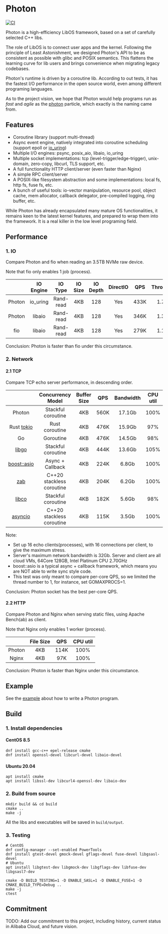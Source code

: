 # Photon

[![CI](https://github.com/alibaba/PhotonLibOS/actions/workflows/ci.yml/badge.svg)](https://github.com/alibaba/PhotonLibOS/actions/workflows/ci.yml)

Photon is a high-efficiency LibOS framework, based on a set of carefully selected C++ libs.

The role of LibOS is to connect user apps and the kernel. Following the principle of Least Astonishment,
we designed Photon's API to be as consistent as possible with glibc and POSIX semantics.
This flattens the learning curve for lib users and brings convenience when migrating legacy codebases.

Photon's runtime is driven by a coroutine lib. According to out tests, it has the fastest I/O performance in the
open source world, even among different programing languages.

As to the project vision, we hope that Photon would help programs run as *fast* and *agile*
as the [photon](https://en.wikipedia.org/wiki/Photon) particle, which exactly is the naming came from.

## Features
* Coroutine library (support multi-thread)
* Async event engine, natively integrated into coroutine scheduling (support epoll or [io_uring](https://github.com/axboe/liburing))
* Multiple I/O engines: psync, posix_aio, libaio, io_uring
* Multiple socket implementations: tcp (level-trigger/edge-trigger), unix-domain, zero-copy, libcurl, TLS support, etc.
* A full functionality HTTP client/server (even faster than Nginx)
* A simple RPC client/server
* A POSIX-like filesystem abstraction and some implementations: local fs, http fs, fuse fs, etc.
* A bunch of useful tools: io-vector manipulation, resource pool, object cache, mem allocator, callback delegator,
  pre-compiled logging, ring buffer, etc.

While Photon has already encapsulated many mature OS functionalities, it remains keen to the latest kernel features,
and prepared to wrap them into the framework. It is a real killer in the low level programing field.

## Performance

### 1. IO

Compare Photon and fio when reading an 3.5TB NVMe raw device.

Note that fio only enables 1 job (process).

|        | IO Engine |  IO Type  | IO Size | IO Depth | DirectIO | QPS  | Throughput | CPU util |
|:------:|:---------:|:---------:|:-------:|:--------:|:--------:|:----:|:----------:|:--------:|
| Photon | io_uring  | Rand-read |   4KB   |   128    |   Yes    | 433K |   1.73GB   |   100%   |
| Photon |  libaio   | Rand-read |   4KB   |   128    |   Yes    | 346K |   1.38GB   |   100%   |
|  fio   |  libaio   | Rand-read |   4KB   |   128    |   Yes    | 279K |   1.11GB   |   100%   |

Conclusion: Photon is faster than fio under this circumstance.

### 2. Network

#### 2.1 TCP

Compare TCP echo server performance, in descending order.

|                                              |     Concurrency Model     | Buffer Size | QPS  | Bandwidth | CPU util |
|:--------------------------------------------:|:-------------------------:|:-----------:|:----:|:---------:|:--------:|
|                    Photon                    |    Stackful coroutine     |     4KB     | 560K |  17.1Gb   |   100%   |
|       Rust [tokio](https://tokio.rs/)        |      Rust coroutine       |     4KB     | 476K |  15.9Gb   |   97%    |
|                      Go                      |         Goroutine         |     4KB     | 476K |  14.5Gb   |   98%    |
| [libgo](https://github.com/yyzybb537/libgo)  |    Stackful coroutine     |     4KB     | 444K |  13.6Gb   |   105%   |
| [boost::asio](https://think-async.com/Asio/) |     Async + Callback      |     4KB     | 224K |   6.8Gb   |   100%   |
|  [zab](https://github.com/Donald-Rupin/zab)  | C++20 stackless coroutine |     4KB     | 204K |   6.2Gb   |   100%   |
|  [libco](https://github.com/Tencent/libco)   |    Stackful coroutine     |     4KB     | 182K |   5.6Gb   |   98%    |
| [asyncio](https://github.com/netcan/asyncio) | C++20 stackless coroutine |     4KB     | 115K |   3.5Gb   |   100%   |

Note:
- Set up 16 echo clients(processes), with 16 connections per client, to give the maximum stress.
- Server's maximum network bandwidth is 32Gb. Server and client are all cloud VMs, 64Core 128GB, Intel Platinum CPU 2.70GHz
- boost::asio is a typical async + callback framework, which means you are NOT able to write sync style code.
- This test was only meant to compare per-core QPS, so we limited the thread number to 1, for instance, set GOMAXPROCS=1.

Conclusion: Photon socket has the best per-core QPS.

#### 2.2 HTTP

Compare Photon and Nginx when serving static files, using Apache Bench(ab) as client.

Note that Nginx only enables 1 worker (process).

|        | File Size | QPS  | CPU util |
|:------:|:---------:|:----:|:--------:|
| Photon |    4KB    | 114K |   100%   |
| Nginx  |    4KB    | 97K  |   100%   |

Conclusion: Photon is faster than Nginx under this circumstance.

## Example

See the [example](examples/simple.cpp) about how to write a Photon program.

## Build

### 1. Install dependencies

#### CentOS 8.5
```shell
dnf install gcc-c++ epel-release cmake
dnf install openssl-devel libcurl-devel libaio-devel
```

#### Ubuntu 20.04
```shell
apt install cmake
apt install libssl-dev libcurl4-openssl-dev libaio-dev
```

### 2. Build from source
```shell
mkdir build && cd build
cmake ..
make -j
```
All the libs and executables will be saved in `build/output`.

### 3. Testing
```shell
# CentOS
dnf config-manager --set-enabled PowerTools
dnf install gtest-devel gmock-devel gflags-devel fuse-devel libgsasl-devel
# Ubuntu
apt install libgtest-dev libgmock-dev libgflags-dev libfuse-dev libgsasl7-dev

cmake -D BUILD_TESTING=1 -D ENABLE_SASL=1 -D ENABLE_FUSE=1 -D CMAKE_BUILD_TYPE=Debug ..
make -j
ctest
```

## Commitment
TODO: Add our commitment to this project, including history, current status in Alibaba Cloud, and future vision.
